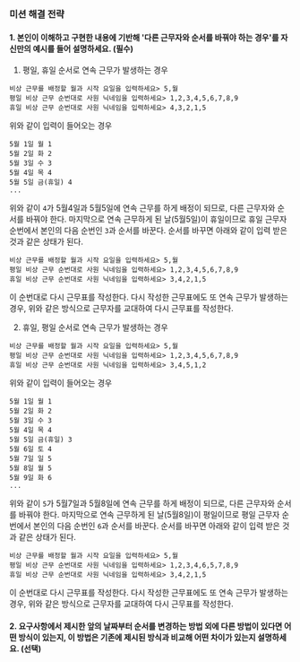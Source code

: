 ### 미션 해결 전략

#### 1. 본인이 이해하고 구현한 내용에 기반해 '다른 근무자와 순서를 바꿔야 하는 경우'를 자신만의 예시를 들어 설명하세요. (필수)

1. 평일, 휴일 순서로 연속 근무가 발생하는 경우

```
비상 근무를 배정할 월과 시작 요일을 입력하세요> 5,월
평일 비상 근무 순번대로 사원 닉네임을 입력하세요> 1,2,3,4,5,6,7,8,9
휴일 비상 근무 순번대로 사원 닉네임을 입력하세요> 4,3,2,1,5
```

위와 같이 입력이 들어오는 경우

```
5월 1일 월 1
5월 2일 화 2
5월 3일 수 3
5월 4일 목 4
5월 5일 금(휴일) 4
...
```

위와 같이 `4`가 5월4일과 5월5일에 연속 근무를 하게 배정이 되므로, 다른 근무자와 순서를 바꿔야 한다.
마지막으로 연속 근무하게 된 날(5월5일)이 휴일이므로 휴일 근무자 순번에서 본인의 다음 순번인 `3`과 순서를 바꾼다.
순서를 바꾸면 아래와 같이 입력 받은 것과 같은 상태가 된다.

```
비상 근무를 배정할 월과 시작 요일을 입력하세요> 5,월
평일 비상 근무 순번대로 사원 닉네임을 입력하세요> 1,2,3,4,5,6,7,8,9
휴일 비상 근무 순번대로 사원 닉네임을 입력하세요> 3,4,2,1,5
```

이 순번대로 다시 근무표를 작성한다.
다시 작성한 근무표에도 또 연속 근무가 발생하는 경우, 위와 같은 방식으로 근무자를 교대하여 다시 근무표를 작성한다.

2. 휴일, 평일 순서로 연속 근무가 발생하는 경우

```
비상 근무를 배정할 월과 시작 요일을 입력하세요> 5,월
평일 비상 근무 순번대로 사원 닉네임을 입력하세요> 1,2,3,4,5,6,7,8,9
휴일 비상 근무 순번대로 사원 닉네임을 입력하세요> 3,4,5,1,2
```

위와 같이 입력이 들어오는 경우

```
5월 1일 월 1
5월 2일 화 2
5월 3일 수 3
5월 4일 목 4
5월 5일 금(휴일) 3
5월 6일 토 4
5월 7일 일 5
5월 8일 월 5
5월 9일 화 6
...
```

위와 같이 `5`가 5월7일과 5월8일에 연속 근무를 하게 배정이 되므로, 다른 근무자와 순서를 바꿔야 한다.
마지막으로 연속 근무하게 된 날(5월8일)이 평일이므로 평일 근무자 순번에서 본인의 다음 순번인 `6`과 순서를 바꾼다.
순서를 바꾸면 아래와 같이 입력 받은 것과 같은 상태가 된다.

```
비상 근무를 배정할 월과 시작 요일을 입력하세요> 5,월
평일 비상 근무 순번대로 사원 닉네임을 입력하세요> 1,2,3,4,6,5,7,8,9
휴일 비상 근무 순번대로 사원 닉네임을 입력하세요> 3,4,2,1,5
```

이 순번대로 다시 근무표를 작성한다.
다시 작성한 근무표에도 또 연속 근무가 발생하는 경우, 위와 같은 방식으로 근무자를 교대하여 다시 근무표를 작성한다.

#### 2. 요구사항에서 제시한 앞의 날짜부터 순서를 변경하는 방법 외에 다른 방법이 있다면 어떤 방식이 있는지, 이 방법은 기존에 제시된 방식과 비교해 어떤 차이가 있는지 설명하세요. (선택)
